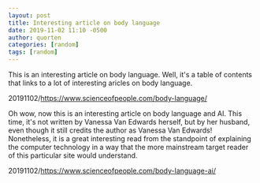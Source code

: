 ```yaml
---
layout: post
title: Interesting article on body language
date: 2019-11-02 11:10 -0500
author: quorten
categories: [random]
tags: [random]
---
```


This is an interesting article on body language.  Well, it's a table
of contents that links to a lot of interesting aricles on body
language.

20191102/https://www.scienceofpeople.com/body-language/

Oh wow, now this is an interesting article on body language and AI.
This time, it's not written by Vanessa Van Edwards herself, but by her
husband, even though it still credits the author as Vanessa Van
Edwards!  Nonetheless, it is a great interesting read from the
standpoint of explaining the computer technology in a way that the
more mainstream target reader of this particular site would
understand.

20191102/https://www.scienceofpeople.com/body-language-ai/
